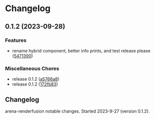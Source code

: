 # Changelog

## 0.1.2 (2023-09-28)


### Features

* rename hybrid component, better info prints, and test release please ([5471390](https://github.com/arenaxr/arena-renderfusion/commit/5471390e3e1d41263ed12a1e6d29d78423e13391))


### Miscellaneous Chores

* release 0.1.2 ([a5766a8](https://github.com/arenaxr/arena-renderfusion/commit/a5766a80b05756a9a9c2e7480586842262ff0cba))
* release 0.1.2 ([172fb83](https://github.com/arenaxr/arena-renderfusion/commit/172fb8332273675e8a37d019883cb45d41cd130d))

## Changelog

arena-renderfusion notable changes. Started 2023-9-27 (version 0.1.2).

